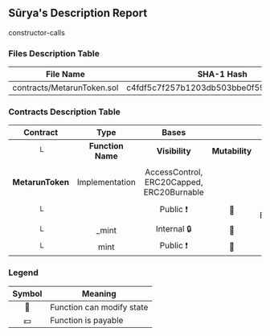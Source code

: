 ## Sūrya's Description Report
constructor-calls
### Files Description Table


|  File Name  |  SHA-1 Hash  |
|-------------|--------------|
| contracts/MetarunToken.sol | c4fdf5c7f257b1203db503bbe0f59fdbb224500e |


### Contracts Description Table


|  Contract  |         Type        |       Bases      |                  |                 |
|:----------:|:-------------------:|:----------------:|:----------------:|:---------------:|
|     └      |  **Function Name**  |  **Visibility**  |  **Mutability**  |  **Modifiers**  |
||||||
| **MetarunToken** | Implementation | AccessControl, ERC20Capped, ERC20Burnable |||
| └ | <Constructor> | Public ❗️ | 🛑  | ERC20 ERC20Capped |
| └ | _mint | Internal 🔒 | 🛑  | |
| └ | mint | Public ❗️ | 🛑  |NO❗️ |


### Legend

|  Symbol  |  Meaning  |
|:--------:|-----------|
|    🛑    | Function can modify state |
|    💵    | Function is payable |
